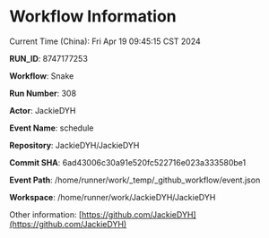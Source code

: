 # Workflow Information

Current Time (China): Fri Apr 19 09:45:15 CST 2024  

**RUN_ID**: 8747177253  

**Workflow**: Snake  

**Run Number**: 308  

**Actor**: JackieDYH  

**Event Name**: schedule  

**Repository**: JackieDYH/JackieDYH  

**Commit SHA**: 6ad43006c30a91e520fc522716e023a333580be1  

**Event Path**: /home/runner/work/_temp/_github_workflow/event.json  

**Workspace**: /home/runner/work/JackieDYH/JackieDYH  

Other information: [https://github.com/JackieDYH](https://github.com/JackieDYH)
